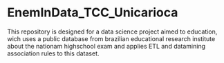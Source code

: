# EnemInData_TCC_Unicarioca
This repository is designed for a data science project aimed to education, wich uses a public database from brazilian educational research institute about the nationam highschool exam and applies ETL and datamining association rules to this dataset. 
